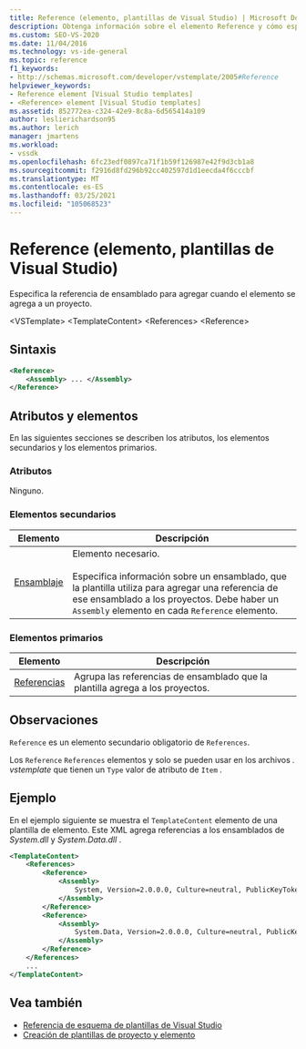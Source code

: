```yaml
---
title: Reference (elemento, plantillas de Visual Studio) | Microsoft Docs
description: Obtenga información sobre el elemento Reference y cómo especifica la referencia de ensamblado que se va a agregar cuando el elemento se agregue a un proyecto.
ms.custom: SEO-VS-2020
ms.date: 11/04/2016
ms.technology: vs-ide-general
ms.topic: reference
f1_keywords:
- http://schemas.microsoft.com/developer/vstemplate/2005#Reference
helpviewer_keywords:
- Reference element [Visual Studio templates]
- <Reference> element [Visual Studio templates]
ms.assetid: 852772ea-c324-42e9-8c8a-6d565414a109
author: leslierichardson95
ms.author: lerich
manager: jmartens
ms.workload:
- vssdk
ms.openlocfilehash: 6fc23edf0897ca71f1b59f126987e42f9d3cb1a8
ms.sourcegitcommit: f2916d8fd296b92cc402597d1d1eecda4f6cccbf
ms.translationtype: MT
ms.contentlocale: es-ES
ms.lasthandoff: 03/25/2021
ms.locfileid: "105068523"
---
```

# <a name="reference-element-visual-studio-templates"></a>Reference (elemento, plantillas de Visual Studio)
Especifica la referencia de ensamblado para agregar cuando el elemento se agrega a un proyecto.

 \<VSTemplate> \<TemplateContent>
 \<References>
 \<Reference>

## <a name="syntax"></a>Sintaxis

```xml
<Reference>
    <Assembly> ... </Assembly>
</Reference>
```

## <a name="attributes-and-elements"></a>Atributos y elementos
 En las siguientes secciones se describen los atributos, los elementos secundarios y los elementos primarios.

### <a name="attributes"></a>Atributos
 Ninguno.

### <a name="child-elements"></a>Elementos secundarios

|Elemento|Descripción|
|-------------|-----------------|
|[Ensamblaje](../extensibility/assembly-element-visual-studio-templates.md)|Elemento necesario.<br /><br /> Especifica información sobre un ensamblado, que la plantilla utiliza para agregar una referencia de ese ensamblado a los proyectos. Debe haber un `Assembly` elemento en cada `Reference` elemento.|

### <a name="parent-elements"></a>Elementos primarios

|Elemento|Descripción|
|-------------|-----------------|
|[Referencias](../extensibility/references-element-visual-studio-templates.md)|Agrupa las referencias de ensamblado que la plantilla agrega a los proyectos.|

## <a name="remarks"></a>Observaciones
 `Reference` es un elemento secundario obligatorio de `References`.

 Los `Reference` `References` elementos y solo se pueden usar en los archivos *. vstemplate* que tienen un `Type` valor de atributo de `Item` .

## <a name="example"></a>Ejemplo
 En el ejemplo siguiente se muestra el `TemplateContent` elemento de una plantilla de elemento. Este XML agrega referencias a los ensamblados de *System.dll* y *System.Data.dll* .

```xml
<TemplateContent>
    <References>
        <Reference>
            <Assembly>
                System, Version=2.0.0.0, Culture=neutral, PublicKeyToken=b77a5c561934e089
            </Assembly>
        </Reference>
        <Reference>
            <Assembly>
                System.Data, Version=2.0.0.0, Culture=neutral, PublicKeyToken=b77a5c561934e089
            </Assembly>
        </Reference>
    </References>
    ...
</TemplateContent>
```

## <a name="see-also"></a>Vea también
- [Referencia de esquema de plantillas de Visual Studio](../extensibility/visual-studio-template-schema-reference.md)
- [Creación de plantillas de proyecto y elemento](../ide/creating-project-and-item-templates.md)
